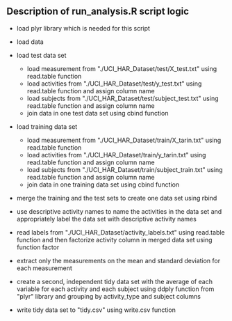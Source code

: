 ## Description of run_analysis.R script logic
* load plyr library which is needed for this script
* load data
 * load test data set
   * load measurement from "./UCI_HAR_Dataset/test/X_test.txt" using read.table function
    * load activities from "./UCI_HAR_Dataset/test/y_test.txt" using read.table function and assign column name
    * load subjects from "./UCI_HAR_Dataset/test/subject_test.txt" using read.table function and assign column name
    * join data in one test data set using cbind function

 * load training data set
   * load measurement from "./UCI_HAR_Dataset/train/X_tarin.txt" using read.table function
    * load activities from "./UCI_HAR_Dataset/train/y_tarin.txt" using read.table function and assign column name
    * load subjects from "./UCI_HAR_Dataset/train/subject_train.txt" using read.table function and assign column name
    * join data in one training data set using cbind function
* merge the training and the test sets to create one data set using rbind
* use descriptive activity names to name the activities in the data set and appropriately label the data set with descriptive activity names
 * read labels from "./UCI_HAR_Dataset/activity_labels.txt" using read.table function and then factorize activity column in merged data set using function factor
* extract only the measurements on the mean and standard deviation for each measurement
* create a second, independent tidy data set with the average of each variable for each activity and each subject using ddply function from "plyr" library and grouping by activity_type and subject columns
* write tidy data set to "tidy.csv" using write.csv function
